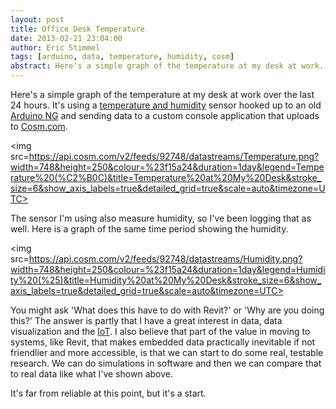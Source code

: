 ```yaml
---
layout: post
title: Office Desk Temperature  
date: 2013-02-21 23:04:00 
author: Eric Stimmel  
tags: [arduino, data, temperature, humidity, cosm]
abstract: Here's a simple graph of the temperature at my desk at work.  
---
```


Here's a simple graph of the temperature at my desk at work over the last 24 hours. It's using a [temperature and humidity][1] sensor hooked up to an old [Arduino NG][2] and sending data to a custom console application that uploads to [Cosm.com][3].

<img src=https://api.cosm.com/v2/feeds/92748/datastreams/Temperature.png?width=748&height=250&colour=%23f15a24&duration=1day&legend=Temperature%20(%C2%B0C)&title=Temperature%20at%20My%20Desk&stroke_size=6&show_axis_labels=true&detailed_grid=true&scale=auto&timezone=UTC>

The sensor I'm using also measure humidity, so I've been logging that as well. Here is a graph of the same time period showing the humidity.

<img src=https://api.cosm.com/v2/feeds/92748/datastreams/Humidity.png?width=748&height=250&colour=%23f15a24&duration=1day&legend=Humidity%20(%25)&title=Humidity%20at%20My%20Desk&stroke_size=6&show_axis_labels=true&detailed_grid=true&scale=auto&timezone=UTC>

You might ask 'What does this have to do with Revit?' or 'Why are you doing this?' The answer is partly that I have a great interest in data, data visualization and the [IoT][4]. I also believe that part of the value in moving to systems, like Revit, that makes embedded data practically inevitable if not friendlier and more accessible, is that we can start to do some real, testable research. We can do simulations in software and then we can compare that to real data like what I've shown above.

It's far from reliable at this point, but it's a start.

[1]: https://www.sparkfun.com/products/8257  
[2]: http://arduino.cc/en/main/boards  
[3]: https://cosm.com/feeds/92748  
[4]: http://en.wikipedia.org/wiki/Internet_of_Things